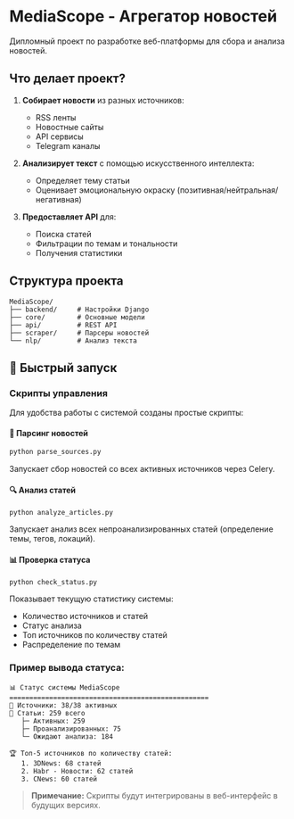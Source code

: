 # MediaScope - Агрегатор новостей

Дипломный проект по разработке веб-платформы для сбора и анализа новостей.

## Что делает проект?

1. **Собирает новости** из разных источников:
   - RSS ленты
   - Новостные сайты
   - API сервисы
   - Telegram каналы

2. **Анализирует текст** с помощью искусственного интеллекта:
   - Определяет тему статьи
   - Оценивает эмоциональную окраску (позитивная/нейтральная/негативная)

3. **Предоставляет API** для:
   - Поиска статей
   - Фильтрации по темам и тональности
   - Получения статистики

## Структура проекта

```
MediaScope/
├── backend/     # Настройки Django
├── core/        # Основные модели
├── api/         # REST API
├── scraper/     # Парсеры новостей
└── nlp/         # Анализ текста
```

## 🚀 Быстрый запуск

### Скрипты управления

Для удобства работы с системой созданы простые скрипты:

#### 📰 Парсинг новостей
```bash
python parse_sources.py
```
Запускает сбор новостей со всех активных источников через Celery.

#### 🔍 Анализ статей
```bash
python analyze_articles.py
```
Запускает анализ всех непроанализированных статей (определение темы, тегов, локаций).

#### 📊 Проверка статуса
```bash
python check_status.py
```
Показывает текущую статистику системы:
- Количество источников и статей
- Статус анализа
- Топ источников по количеству статей
- Распределение по темам

### Пример вывода статуса:
```
📊 Статус системы MediaScope
==================================================
📰 Источники: 38/38 активных
📄 Статьи: 259 всего
   ├─ Активных: 259
   ├─ Проанализированных: 75
   └─ Ожидают анализа: 184

🏆 Топ-5 источников по количеству статей:
   1. 3DNews: 68 статей
   2. Habr - Новости: 62 статей
   3. CNews: 60 статей
```

> **Примечание:** Скрипты будут интегрированы в веб-интерфейс в будущих версиях.

